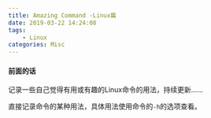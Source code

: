 ```yaml
---
title: Amazing Command -Linux篇
date: 2019-03-22 14:24:08
tags: 
	- Linux
categories: Misc
---
```


#### 前面的话

记录一些自己觉得有用或有趣的Linux命令的用法，持续更新......

直接记录命令的某种用法，具体用法使用命令的`-h`的选项查看。

<!-- more -->